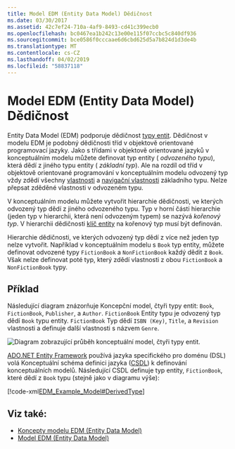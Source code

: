 ```yaml
---
title: Model EDM (Entity Data Model) Dědičnost
ms.date: 03/30/2017
ms.assetid: 42c7ef24-710a-4af9-8493-cd41c399ecb0
ms.openlocfilehash: bc0467ea1b242c13e00e115f07ccbc5c840df936
ms.sourcegitcommit: bce0586f0cccaae6d6cbd625d5a7b824d1d3de4b
ms.translationtype: MT
ms.contentlocale: cs-CZ
ms.lasthandoff: 04/02/2019
ms.locfileid: "58837118"
---
```

# <a name="entity-data-model-inheritance"></a>Model EDM (Entity Data Model) Dědičnost
Entity Data Model (EDM) podporuje dědičnost [typy entit](../../../../docs/framework/data/adonet/entity-type.md). Dědičnost v modelu EDM je podobný dědičnosti tříd v objektově orientované programovací jazyky. Jako s třídami v objektově orientované jazyků v konceptuálním modelu můžete definovat typ entity ( *odvozeného typu*), která dědí z jiného typu entity ( *základní typ*). Ale na rozdíl od tříd v objektově orientované programování v konceptuálním modelu odvozený typ vždy zdědí všechny [vlastnosti](../../../../docs/framework/data/adonet/property.md) a [navigační vlastnosti](../../../../docs/framework/data/adonet/navigation-property.md) základního typu. Nelze přepsat zděděné vlastnosti v odvozeném typu.  
  
 V konceptuálním modelu můžete vytvořit hierarchie dědičnosti, ve kterých odvozený typ dědí z jiného odvozeného typu. Typ v horní části hierarchie (jeden typ v hierarchii, která není odvozeným typem) se nazývá *kořenový typ*. V hierarchii dědičnosti [klíč entity](../../../../docs/framework/data/adonet/entity-key.md) na kořenový typ musí být definován.  
  
 Hierarchie dědičnosti, ve kterých odvozený typ dědí z více než jeden typ nelze vytvořit. Například v konceptuálním modelu s `Book` typ entity, můžete definovat odvozené typy `FictionBook` a `NonFictionBook` každý dědit z `Book`. Však nelze definovat poté typ, který zdědí vlastnosti z obou `FictionBook` a `NonFictionBook` typy.  
  
## <a name="example"></a>Příklad  

Následující diagram znázorňuje Koncepční model, čtyři typy entit: `Book`, `FictionBook`, `Publisher`, a `Author`. `FictionBook` Entity typu je odvozený typ dědí `Book` typu entity. `FictionBook` Typ dědí `ISBN (Key)`, `Title`, a `Revision` vlastnosti a definuje další vlastnosti s názvem `Genre`.  
  
 ![Diagram zobrazující průběh konceptuální model, čtyři typy entit.](./media/entity-data-model-inheritance/entity-type-inheritance.gif)  
  
 [ADO.NET Entity Framework](../../../../docs/framework/data/adonet/ef/index.md) používá jazyka specifického pro doménu (DSL) volá Konceptuální schéma definici jazyka ([CSDL](../../../../docs/framework/data/adonet/ef/language-reference/csdl-specification.md)) k definování konceptuálních modelů. Následující CSDL definuje typ entity, `FictionBook`, které dědí z `Book` typu (stejně jako v diagramu výše):  
  
 [!code-xml[EDM_Example_Model#DerivedType](../../../../samples/snippets/xml/VS_Snippets_Data/edm_example_model/xml/books5.edmx#derivedtype)]  
  
## <a name="see-also"></a>Viz také:
- [Koncepty modelu EDM (Entity Data Model)](../../../../docs/framework/data/adonet/entity-data-model-key-concepts.md)
- [Model EDM (Entity Data Model)](../../../../docs/framework/data/adonet/entity-data-model.md)
